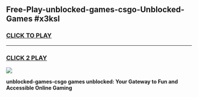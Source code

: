 
## Free-Play-unblocked-games-csgo-Unblocked-Games #x3ksl
<h3>
<a href="https://news.freeplayer.one?title=unblocked-games-csgo&ref=8M">CLICK TO PLAY</a></h3>
<hr>

<h3>
<a href="https://news.freeplayer.one?title=unblocked-games-csgo&ref=8M">CLICK 2 PLAY</a>
  
</h3>

<a href="https://news.freeplayer.one?title=unblocked-games-csgo&ref=8M"><img src="https://clearcache.store/games.png"></a>


**unblocked-games-csgo games unblocked: Your Gateway to Fun and Accessible Online Gaming**
